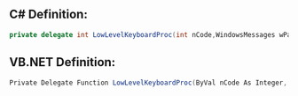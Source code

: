 
## C# Definition:
```cs
private delegate int LowLevelKeyboardProc(int nCode,WindowsMessages wParam, [In] KBDLLHOOKSTRUCT lParam);
```

## VB.NET Definition:
```cs
Private Delegate Function LowLevelKeyboardProc(ByVal nCode As Integer, ByVal wParam As WindowsMessages, <[In]> ByVal lParam As KBDLLHOOKSTRUCT) As Integer
```
